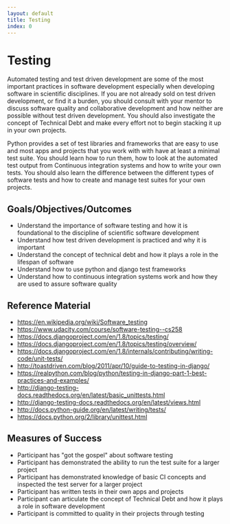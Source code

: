 ```yaml
---
layout: default
title: Testing 
index: 0
---
```


Testing
=======

Automated testing and test driven development are some of the most important practices in software development especially when developing software in scientific disciplines. If you are not already sold on test driven development, or find it a burden, you should consult with your mentor to discuss software quality and collaborative development and how neither are possible without test driven development. You should also investigate the concept of Technical Debt and make every effort not to begin stacking it up in your own projects.

Python provides a set of test libraries and frameworks that are easy to use and most apps and projects that you work with with have at least a minimal test suite. You should learn how to run them, how to look at the automated test output from Continuous integration systems and how to write your own tests. You should also learn the difference between the different types of software tests and how to create and manage test suites for your own projects.

Goals/Objectives/Outcomes
-------------------------

* Understand the importance of software testing and how it is foundational to the discipline of scientific software development
* Understand how test driven development is practiced and why it is important
* Understand the concept of technical debt and how it plays a role in the lifespan of software
* Understand how to use python and django test frameworks
* Understand how to continuous integration systems work and how they are used to assure software quality

Reference Material
------------------

* https://en.wikipedia.org/wiki/Software_testing
* https://www.udacity.com/course/software-testing--cs258
* https://docs.djangoproject.com/en/1.8/topics/testing/
* https://docs.djangoproject.com/en/1.8/topics/testing/overview/
* https://docs.djangoproject.com/en/1.8/internals/contributing/writing-code/unit-tests/
* http://toastdriven.com/blog/2011/apr/10/guide-to-testing-in-django/
* https://realpython.com/blog/python/testing-in-django-part-1-best-practices-and-examples/
* http://django-testing-docs.readthedocs.org/en/latest/basic_unittests.html
* http://django-testing-docs.readthedocs.org/en/latest/views.html
* http://docs.python-guide.org/en/latest/writing/tests/
* https://docs.python.org/2/library/unittest.html

Measures of Success
-------------------

* Participant has "got the gospel" about software testing
* Participant has demonstrated the ability to run the test suite for a larger project
* Participant has demonstrated knowledge of basic CI concepts and inspected the test server for a larger project
* Participant has written tests in their own apps and projects
* Participant can articulate the concept of Technical Debt and how it plays a role in software development
* Participant is committed to quality in their projects through testing

